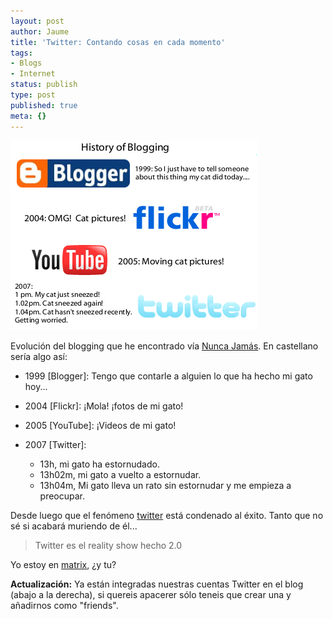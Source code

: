 ```yaml
---
layout: post
author: Jaume
title: 'Twitter: Contando cosas en cada momento'
tags:
- Blogs
- Internet
status: publish
type: post
published: true
meta: {}
---
```

<img src="../images_posts/twitter_evolution.png" alt="evolución Twitter">

Evolución del blogging que he encontrado vía <a href="http://www.nuncajamas.com/">Nunca Jamás</a>. En castellano sería algo así:

* 1999 [Blogger]: Tengo que contarle a alguien lo que ha hecho mi gato hoy...
* 2004 [Flickr]: ¡Mola! ¡fotos de mi gato!
* 2005 [YouTube]: ¡Videos de mi gato!
* 2007 [Twitter]:  

  * 13h, mi gato ha estornudado.
  * 13h02m, mi gato a vuelto a estornudar.
  * 13h04m, Mi gato lleva un rato sin estornudar y me empieza a preocupar.

Desde luego que el fenómeno <a href="http://www.twitter.com">twitter</a> está condenado al éxito. Tanto que no sé si acabará muriendo de él...

<blockquote>Twitter es el reality show hecho 2.0</blockquote>

Yo estoy en <a href="http://twitter.com/ryf">matrix</a>, ¿y tu?

<strong>Actualización:</strong> Ya están integradas nuestras cuentas Twitter en el blog (abajo a la derecha), si quereis apacerer sólo teneis que crear una y añadirnos como "friends".
